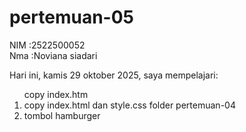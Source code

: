 # pertemuan-05
NIM :2522500052<br>
Nma :Noviana siadari<br>

Hari ini, kamis 29 oktober 2025, saya mempelajari:
<ol>copy index.htm
<li>copy index.html dan style.css folder pertemuan-04 </li>
<li>tombol hamburger </li>